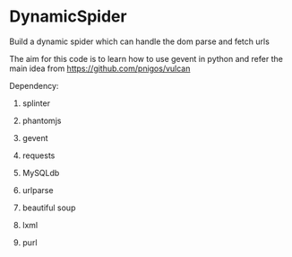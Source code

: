DynamicSpider
=============

Build a dynamic spider which can handle the dom parse and fetch urls


The aim for this code is to learn how to use gevent in python and refer the main idea from https://github.com/pnigos/vulcan

Dependency:

1) splinter

2) phantomjs

3) gevent

4) requests

5) MySQLdb

6) urlparse

7) beautiful soup

8) lxml

9) purl







